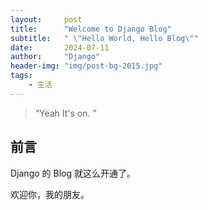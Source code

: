 ```yaml
---
layout:     post
title:      "Welcome to Django Blog"
subtitle:   " \"Hello World, Hello Blog\""
date:       2024-07-11
author:     "Django"
header-img: "img/post-bg-2015.jpg"
tags:
    - 生活
---
```


> “Yeah It's on. ”


## 前言

Django 的 Blog 就这么开通了。

欢迎你，我的朋友。
